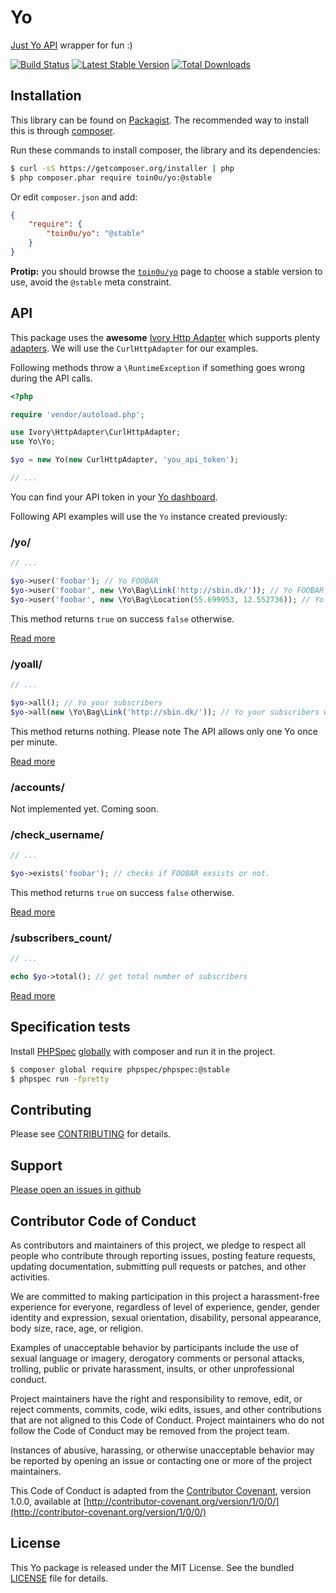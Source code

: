Yo
==

[Just Yo API](http://docs.justyo.co/v1.0/docs) wrapper for fun :)

[![Build Status](https://secure.travis-ci.org/toin0u/yo.png)](http://travis-ci.org/toin0u/yo)
[![Latest Stable Version](https://poser.pugx.org/toin0u/yo/v/stable.png)](https://packagist.org/packages/toin0u/yo)
[![Total Downloads](https://poser.pugx.org/toin0u/yo/downloads.png)](https://packagist.org/packages/toin0u/yo)


Installation
------------

This library can be found on [Packagist](https://packagist.org/packages/toin0u/NAME).
The recommended way to install this is through [composer](http://getcomposer.org).

Run these commands to install composer, the library and its dependencies:

```bash
$ curl -sS https://getcomposer.org/installer | php
$ php composer.phar require toin0u/yo:@stable
```

Or edit `composer.json` and add:

```json
{
    "require": {
        "toin0u/yo": "@stable"
    }
}
```

**Protip:** you should browse the
[`toin0u/yo`](https://packagist.org/packages/toin0u/yo)
page to choose a stable version to use, avoid the `@stable` meta constraint.


API
---

This package uses the **awesome** [Ivory Http Adapter](https://github.com/egeloen/ivory-http-adapter) which supports
plenty [adapters](https://github.com/egeloen/ivory-http-adapter/blob/master/doc/adapters.md). We will use the
`CurlHttpAdapter` for our examples.

Following methods throw a `\RuntimeException` if something goes wrong during the API calls.

```php
<?php

require 'vendor/autoload.php';

use Ivory\HttpAdapter\CurlHttpAdapter;
use Yo\Yo;

$yo = new Yo(new CurlHttpAdapter, 'you_api_token');

// ...
```

You can find your API token in your [Yo dashboard](http://dev.justyo.co/).

Following API examples will use the `Yo` instance created previously:

### /yo/ ###

```php
// ...

$yo->user('foobar'); // Yo FOOBAR
$yo->user('foobar', new \Yo\Bag\Link('http://sbin.dk/')); // Yo FOOBAR with a link
$yo->user('foobar', new \Yo\Bag\Location(55.699953, 12.552736)); // Yo FOOBAR with a location
```

This method returns `true` on success `false` otherwise.

[Read more](http://docs.justyo.co/v1.0/docs/yo)

### /yoall/ ###

```php
// ...

$yo->all(); // Yo your subscribers
$yo->all(new \Yo\Bag\Link('http://sbin.dk/')); // Yo your subscribers with a link
```

This method returns nothing. Please note The API allows only one Yo once per minute.

[Read more](http://docs.justyo.co/v1.0/docs/yoall)

### /accounts/ ###

Not implemented yet. Coming soon.

### /check_username/ ###

```php
// ...

$yo->exists('foobar'); // checks if FOOBAR exsists or not.
```

This method returns `true` on success `false` otherwise.

[Read more](http://docs.justyo.co/v1.0/docs/check_username)

### /subscribers_count/ ###

```php
// ...

echo $yo->total(); // get total number of subscribers
```

[Read more](http://docs.justyo.co/v1.0/docs/subscribers_count)


Specification tests
-------------------

Install [PHPSpec](http://www.phpspec.net/) [globally](https://getcomposer.org/doc/00-intro.md#globally)
with composer and run it in the project.

```bash
$ composer global require phpspec/phpspec:@stable
$ phpspec run -fpretty
```


Contributing
------------

Please see [CONTRIBUTING](https://github.com/toin0u/yo/blob/master/CONTRIBUTING.md) for details.


Support
-------

[Please open an issues in github](https://github.com/toin0u/yo/issues)


Contributor Code of Conduct
---------------------------

As contributors and maintainers of this project, we pledge to respect all people
who contribute through reporting issues, posting feature requests, updating
documentation, submitting pull requests or patches, and other activities.

We are committed to making participation in this project a harassment-free
experience for everyone, regardless of level of experience, gender, gender
identity and expression, sexual orientation, disability, personal appearance,
body size, race, age, or religion.

Examples of unacceptable behavior by participants include the use of sexual
language or imagery, derogatory comments or personal attacks, trolling, public
or private harassment, insults, or other unprofessional conduct.

Project maintainers have the right and responsibility to remove, edit, or reject
comments, commits, code, wiki edits, issues, and other contributions that are
not aligned to this Code of Conduct. Project maintainers who do not follow the
Code of Conduct may be removed from the project team.

Instances of abusive, harassing, or otherwise unacceptable behavior may be
reported by opening an issue or contacting one or more of the project
maintainers.

This Code of Conduct is adapted from the [Contributor
Covenant](http:contributor-covenant.org), version 1.0.0, available at
[http://contributor-covenant.org/version/1/0/0/](http://contributor-covenant.org/version/1/0/0/)


License
-------

This Yo package is released under the MIT License. See the bundled
[LICENSE](https://github.com/toin0u/yo/blob/master/LICENSE) file for details.
